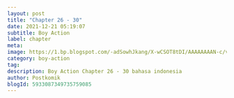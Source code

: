 ```yaml
---
layout: post 
title: "Chapter 26 - 30"
date: 2021-12-21 05:19:07
subtitle: Boy Action
label: chapter
meta: 
image: https://1.bp.blogspot.com/-adSowhJkang/X-wCSOT8tDI/AAAAAAAAN-c/vINNKjdbYzYoIbwO2R90sMfhZNcJZSEXwCLcBGAsYHQ/s72-c/1.jpg
category: boy-action
tag: 
description: Boy Action Chapter 26 - 30 bahasa indonesia 
author: Postkomik
blogId: 5933087349735759085
---
```

